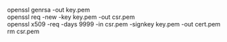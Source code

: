 openssl genrsa -out key.pem
<br>
openssl req -new -key key.pem -out csr.pem
<br>
openssl x509 -req -days 9999 -in csr.pem -signkey key.pem -out cert.pem
<br>
rm csr.pem
